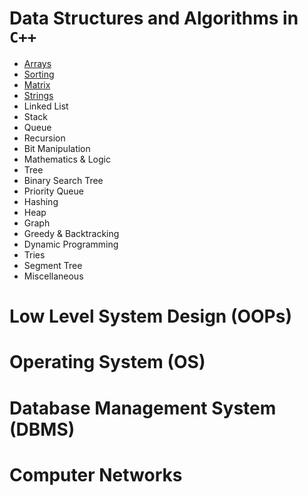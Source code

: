 # Data Structures and Algorithms in `C++`

- [Arrays](Arrays.md)
- [Sorting](Sorting.md)
- [Matrix](Matrix.md)
- [Strings](Strings.md)
- Linked List
- Stack
- Queue
- Recursion
- Bit Manipulation
- Mathematics & Logic
- Tree
- Binary Search Tree
- Priority Queue
- Hashing
- Heap
- Graph
- Greedy & Backtracking
- Dynamic Programming
- Tries
- Segment Tree
- Miscellaneous

# Low Level System Design (OOPs)

# Operating System (OS)

# Database Management System (DBMS)

# Computer Networks
